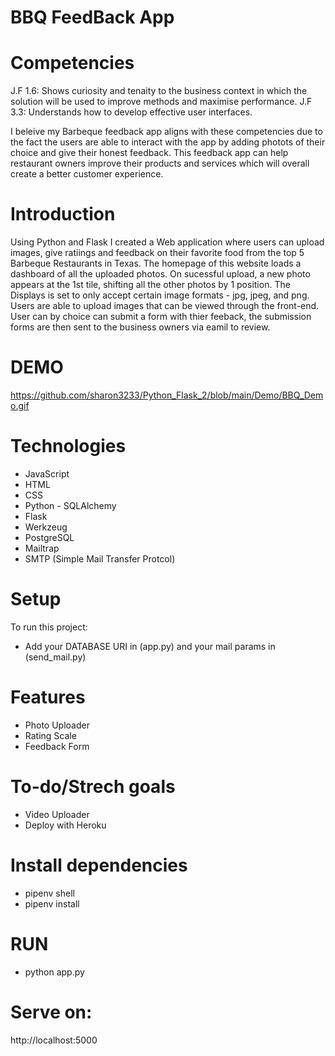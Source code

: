 # BBQ FeedBack App


# Competencies 
J.F 1.6: Shows curiosity and tenaity to the business context in which the solution will be used to improve methods and maximise performance. 
J.F 3.3: Understands how to develop effective user interfaces.

I beleive my Barbeque feedback app aligns with these competencies due to the fact the users are able to interact with the app by adding photots of their choice and give their honest feedback. This feedback app can help restaurant owners improve their products and services which will overall create a better customer experience. 

# Introduction
 Using Python and Flask I created a Web application where users can upload images, give ratiings and feedback on their favorite food from the top 5 Barbeque Restaurants in Texas.  The homepage of this website loads a dashboard of all the uploaded photos. On sucessful upload, a new photo appears at the 1st tile, shifting all the other photos by 1 position.  The Displays is set to only accept certain image formats - jpg, jpeg, and png. Users are able to upload images that can be viewed through the front-end. User can by choice can submit a form with thier feeback, the submission forms are then sent to the business owners via eamil to review. 

 # DEMO  
 https://github.com/sharon3233/Python_Flask_2/blob/main/Demo/BBQ_Demo.gif

 # Technologies 
 * JavaScript
 * HTML
 * CSS 
 * Python - SQLAlchemy
 * Flask
 * Werkzeug
 * PostgreSQL
 * Mailtrap
 * SMTP (Simple Mail Transfer Protcol) 

 # Setup 
 To run this project: 
 * Add your DATABASE URI in (app.py) and your mail params in (send_mail.py)

 # Features
 * Photo Uploader 
 * Rating Scale 
 * Feedback Form 
 
 # To-do/Strech goals
 * Video Uploader 
 * Deploy with Heroku 
 
 # Install dependencies 
 * pipenv shell 
 * pipenv install 

 # RUN 
 * python app.py

 # Serve on:
http://localhost:5000


